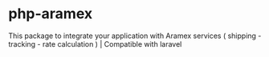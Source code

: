 # php-aramex
This package to integrate your application with Aramex services ( shipping - tracking - rate calculation ) | Compatible with laravel
